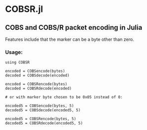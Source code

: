 # COBSR.jl

## COBS and COBS/R packet encoding in Julia

   Features include that the marker can be a byte other than zero.

### Usage:

    using COBSR

    encoded = COBSencode(bytes)
    decoded = COBSdecode(encoded)

    encoded = COBSRencode(bytes)
    decoded = COBSRdecode(encoded)

    # or with marker byte chosen to be 0x05 instead of 0:

    encoded5 = COBSencode(bytes, 5)
    decoded5 = COBSdecode(encoded5, 5)

    encoded5 = COBSRencode(bytes, 5)
    decoded5 = COBSRdecode(encoded5, 5)
    
